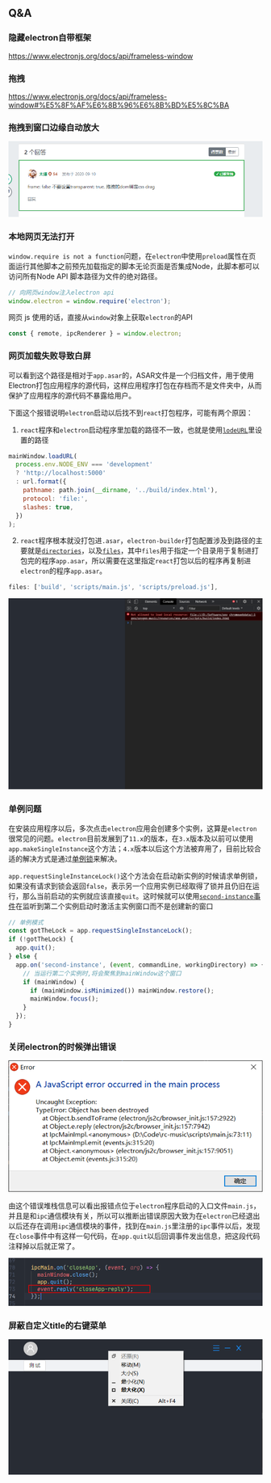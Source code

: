 ## Q&A



### 隐藏electron自带框架

https://www.electronjs.org/docs/api/frameless-window

### 拖拽

https://www.electronjs.org/docs/api/frameless-window#%E5%8F%AF%E6%8B%96%E6%8B%BD%E5%8C%BA

### 拖拽到窗口边缘自动放大

![image-20210414231046550](../../images/image-20210414231046550.png)

### 本地网页无法打开

`window.require is not a function`问题，在`electron`中使用`preload`属性在页面运行其他脚本之前预先加载指定的脚本无论页面是否集成Node，此脚本都可以访问所有Node API 脚本路径为文件的绝对路径。

```javascript
// 向网页window注入electron api
window.electron = window.require('electron');
```

网页 js 使用的话，直接从`window`对象上获取`electron`的API

```javascript
const { remote, ipcRenderer } = window.electron;
```

### 网页加载失败导致白屏

可以看到这个路径是相对于`app.asar`的，ASAR文件是一个归档文件，用于使用Electron打包应用程序的源代码，这样应用程序打包在存档而不是文件夹中，从而保护了应用程序的源代码不暴露给用户。

下面这个报错说明`electron`启动以后找不到`react`打包程序，可能有两个原因：

1. `react`程序和`electron`启动程序里加载的路径不一致，也就是使用[`lodeURL`](https://www.electronjs.org/docs/api/browser-window#winloadurlurl-options)里设置的路径

```javascript
mainWindow.loadURL(
  process.env.NODE_ENV === 'development'
  ? 'http://localhost:5000'
  : url.format({
    pathname: path.join(__dirname, '../build/index.html'),
    protocol: 'file:',
    slashes: true,
  })
);
```

2. `react`程序根本就没打包进`.asar`，`electron-builder`打包配置涉及到路径的主要就是[`directories`](https://www.electron.build/configuration/configuration#MetadataDirectories-buildResources)，以及[`files`](https://www.electron.build/configuration/contents#files)，其中`files`用于指定一个目录用于复制进打包完的程序`app.asar`，所以需要在这里指定`react`打包以后的程序再复制进`electron`的程序`app.asar`。

```javascript
files: ['build', 'scripts/main.js', 'scripts/preload.js'],
```

![image-20210418154652271](../../images/image-20210418154652271.png)

### 单例问题

在安装应用程序以后，多次点击`electron`应用会创建多个实例，这算是`electron`很常见的问题。`electron`目前发展到了`11.x`的版本，在`3.x`版本及以前可以使用`app.makeSingleInstance`这个方法；`4.x`版本以后这个方法被弃用了，目前比较合适的解决方式是通过[单例锁](https://www.electronjs.org/docs/api/app#apprequestsingleinstancelock)来解决。

`app.requestSingleInstanceLock()`这个方法会在启动新实例的时候请求单例锁，如果没有请求到锁会返回`false`，表示另一个应用实例已经取得了锁并且仍旧在运行，那么当前启动的实例就应该直接`quit`。这时候就可以使用[`second-instance`事件](https://www.electronjs.org/docs/api/app#%E4%BA%8B%E4%BB%B6-second-instance)在监听到第二个实例启动时激活主实例窗口而不是创建新的窗口

```javascript
// 单例模式
const gotTheLock = app.requestSingleInstanceLock();
if (!gotTheLock) {
  app.quit();
} else {
  app.on('second-instance', (event, commandLine, workingDirectory) => {
    // 当运行第二个实例时,将会聚焦到mainWindow这个窗口
    if (mainWindow) {
      if (mainWindow.isMinimized()) mainWindow.restore();
      mainWindow.focus();
    }
  });
}

```

### 关闭electron的时候弹出错误

![image-20210422221307411](../../images/image-20210422221307411.png)



由这个错误堆栈信息可以看出报错点位于`electron`程序启动的入口文件`main.js`，并且是和`ipc`通信模块有关，所以可以推断出错误原因大致为在`electron`已经退出以后还存在调用`ipc`通信模块的事件，找到在`main.js`里注册的`ipc`事件以后，发现在`close`事件中有这样一句代码，在`app.quit`以后回调事件发出信息，把这段代码注释掉以后就正常了。

![image-20210422223935639](../../images/image-20210422223935639.png)

### 屏蔽自定义title的右键菜单

![image-20210422234440724](../../images/image-20210422234440724.png)